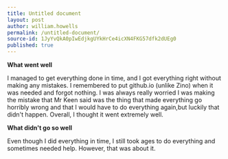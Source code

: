 ```yaml
---
title: Untitled document
layout: post
author: william.howells
permalink: /untitled-document/
source-id: 1JyYvQkA0pIwEdjkgUYkHrCe4icXN4FKG57dfk2dUEg0
published: true
---
```

**What went well**

I managed to get everything done in time, and I got everything right without making any mistakes. I remembered to put github.io (unlike Zino) when it was needed and forgot nothing.   I was always really worried I was making the mistake that Mr Keen said was the thing that made everything go horribly wrong and that I would have to do everything again,but luckily that didn't happen. Overall, I thought it went extremely well.

**What didn't go so well**

Even though I did everything in time, I still took ages to do everything and sometimes needed help. However, that was about it.

